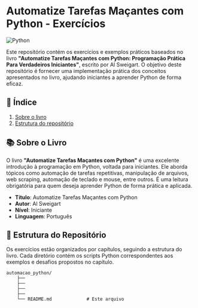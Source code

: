# Automatize Tarefas Maçantes com Python - Exercícios

![Python](https://img.shields.io/badge/Python-3.12-red)

Este repositório contém os exercícios e exemplos práticos baseados no livro **"Automatize Tarefas Maçantes com Python: Programação Prática Para Verdadeiros Iniciantes"**, escrito por Al Sweigart. O objetivo deste repositório é fornecer uma implementação prática dos conceitos apresentados no livro, ajudando iniciantes a aprender Python de forma eficaz.

## 📌 Índice

1. [Sobre o livro](#-sobre-o-livro)
2. [Estrutura do repositório](#-estrutura-do-repositório)

## 📚 Sobre o Livro

O livro **"Automatize Tarefas Maçantes com Python"** é uma excelente introdução à programação em Python, voltada para iniciantes. Ele aborda tópicos como automação de tarefas repetitivas, manipulação de arquivos, web scraping, automação de teclado e mouse, entre outros. É uma leitura obrigatória para quem deseja aprender Python de forma prática e aplicada.

- **Título**: Automatize Tarefas Maçantes com Python  
- **Autor**: Al Sweigart 
- **Nível**: Iniciante  
- **Linguagem**: Português  

## 📂 Estrutura do Repositório

Os exercícios estão organizados por capítulos, seguindo a estrutura do livro. Cada diretório contém os scripts Python correspondentes aos exemplos e desafios propostos no capítulo.
```
automacao_python/
    ├── 
    ├── 
    ├── 
    ├──      
    └── README.md             # Este arquivo
```